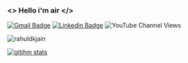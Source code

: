 ### <> Hello i'm air </>

<!--
**gitihm/gitihm** is a ✨ _special_ ✨ repository because its `README.md` (this file) appears on your GitHub profile.

Here are some ideas to get you started:

- 🔭 I’m currently working on ...
- 🌱 I’m currently learning ...
- 👯 I’m looking to collaborate on ...
- 🤔 I’m looking for help with ...
- 💬 Ask me about ...
- 📫 How to reach me: ...
- 😄 Pronouns: ...
- ⚡ Fun fact: ...
-->

[![Gmail Badge](https://img.shields.io/badge/-ismael.h@outlook.co.th-c14438?style=flat&logo=Gmail&logoColor=white&link=mailto:ismael.h@outlook.co.th)](mailto:ismael.h@outlook.co.th) 
[![Linkedin Badge](https://img.shields.io/badge/-gitihm?style=flat&logo=Linkedin&logoColor=white&link=https://www.linkedin.com/in/gitihm/)](https://www.linkedin.com/in/gitihm/)
![YouTube Channel Views](https://img.shields.io/youtube/channel/views/UCONDAD1r1f4ajf5SLEtTPIQ?style=social)

<p align="left">
<img src=https://github-readme-stats.vercel.app/api?username=gitihm&show_icons=true&include_all_commits=true&count_private=true alt=rahuldkjain />
</p> 

[![gitihm stats](https://github-readme-stats.vercel.app/api/wakatime?username=gitihm&layout=compact)](https://github.com/anuraghazra/github-readme-stats)

